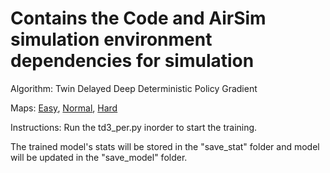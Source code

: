 # Contains the Code and AirSim simulation environment dependencies for simulation

Algorithm: Twin Delayed Deep Deterministic Policy Gradient

Maps: [Easy](https://drive.google.com/file/d/1LigXGvDj0XZvgkffqBwe8XRWRmzMR93P/view?usp=sharing), [Normal](https://drive.google.com/file/d/1KtiHr_qpw37qq3PPiAKzLN9THm2aQZOU/view?usp=sharing), [Hard](https://drive.google.com/file/d/110mekUMdnYr5wNaEGVbsSZpwty12knzX/view?usp=sharing)

Instructions: Run the td3_per.py inorder to start the training.

The trained model's stats will be stored in the "save_stat" folder and model will be updated in the "save_model" folder.
